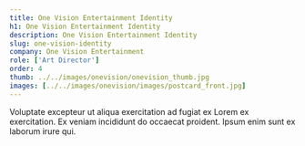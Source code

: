 ```yaml
---
title: One Vision Entertainment Identity
h1: One Vision Entertainment Identity
description: One Vision Entertainment Identity
slug: one-vision-identity
company: One Vision Entertainment
role: ['Art Director']
order: 4
thumb: ../../images/onevision/onevision_thumb.jpg
images: [../../images/onevision/images/postcard_front.jpg]
---
```


Voluptate excepteur ut aliqua exercitation ad fugiat ex Lorem ex exercitation. Ex veniam incididunt do occaecat proident. Ipsum enim sunt ex laborum irure qui.
